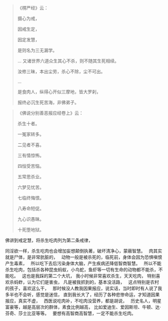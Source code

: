 > 《楞严经》云： 
> 
> 摄心为戒，
> 
> 因戒生定，
> 
> 因定发慧，
> 
> 是则名为三无漏学。
> 
> ... 又诸世界六道众生其心不杀，则不随其生死相续。
> 
> 汝修三昧，本出尘劳，杀心不除，尘不可出。
> 
> ...
> 
> 是食肉人，纵得心开似三摩地，皆大罗刹，
> 
> 报终必沉生死苦海，非佛弟子。


> 《佛说分别善恶报应经卷上》云：
> 
> 杀生十者。
> 
> 一冤家转多。
> 
> 二见者不喜。
> 
> 三有情惊怖。
> 
> 四恒受苦恼。
> 
> 五常思杀业。
> 
> 六梦见忧苦。
> 
> 七临终悔恨。
> 
> 八寿命短促。
> 
> 九心识愚昧。
> 
> 十死堕地狱。

佛讲到戒定慧，将杀生吃肉列为第二条戒律，

同淫欲一样，杀生吃肉也会增加妄想颠倒执著，破坏清净心，蒙蔽智慧。
&nbsp;
肉其实就是尸体，是非常肮脏的，
&nbsp;
动物一般是被杀死的，临死前，身体会因为恐惧嗔恨产生毒素，
&nbsp;
所以吃下去后污染身体大脑，产生疾病还降低智商智慧。
&nbsp;
所以不能杀生吃肉，包括杀各种昆虫蚂蚁，小鸟蛇，鱼虾等一切有生命的动物都不能杀，不能吃。
&nbsp;
这也是我踩的第二个大坑，
我小时候非常喜欢杀生，天天吃肉，
特别喜欢杀蚂蚱，认为它们是害虫，
凡是被我抓到的，基本没活路，
&nbsp;
这点特别是农村的孩子，喜欢这么干，
&nbsp;
那时候没人教我因果报应，说实话，当时即时有人说了我多半也不会听，感觉是迷信，
直到我长大了，经历了各种悲惨命运，才知道因果报应，真实不虚，
&nbsp;
西医说吃肉补，不吃肉没营养，都是胡说，
&nbsp;
历史名人，明星富豪等，越是高层次的群体，素食比例越高，
比如爱迪生、爱因斯坦、牛顿、达·芬奇、莎士比亚等等。
&nbsp;
要想有高智商高智慧，一定不能杀生吃肉。




